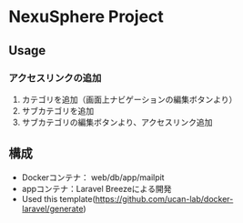 # NexuSphere Project

## Usage

### アクセスリンクの追加
1. カテゴリを追加（画面上ナビゲーションの編集ボタンより）
2. サブカテゴリを追加
3. サブカテゴリの編集ボタンより、アクセスリンク追加

## 構成
- Dockerコンテナ： web/db/app/mailpit
- appコンテナ：Laravel Breezeによる開発
- Used this template(https://github.com/ucan-lab/docker-laravel/generate)
